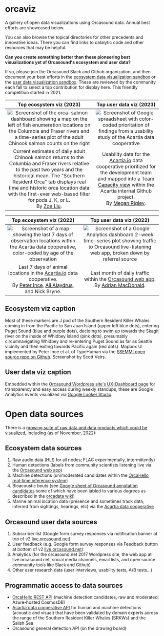 # orcaviz
A gallery of open data visualizations using Orcasound data. Annual best efforts are showcased below.

You can also browse the topical directories for other precedents and innovative ideas. There you can find links to catalytic code and other resources that may be helpful.

**Can you create something better than these pioneering best visualizations yet of Orcasound's ecosystem and user data?**

If so, please join the Orcasound Slack and Github organization, and then document your best efforts in the [ecosystem data visualization sandbox](ecosystem-viz.md) or the [user data visualization sandbox](user-viz.md). These are reviewed by the community each fall to select a top contribution for display here. This friendly competition started in 2021.

Top ecosystem viz (2023) | Top user data viz (2023)
:----------------:|:----------------:
<img alt="Screenshot of the orca-salmon dashboard showing a map on the left of fish enumeration locations on the Columbia and Fraser rivers and a time-series plot of the adult Chinook salmon counts on the right" src="https://user-images.githubusercontent.com/14044595/199586546-f3bc9a1a-9539-4ed8-8482-d395cd2f44d6.png"> | <img alt="Screenshot of Google spreadsheet with color-coded prioritation of findings from a usability study of the Acartia data cooperative" src="https://github.com/orcasound/orcaviz/assets/14044595/e42fbf93-1bdd-4a81-9029-03f7055f843c">
Current estimates of daily adult Chinook salmon returns to the Columbia and Fraser rivers relative to the past two years and the historical mean. The "Southern Resident Orca" tab displays real time and historic orca location data with the first-ever web-based filter for pods J, K, or L.<br> By [Zoe Liu](https://www.linkedin.com/in/liuzoe/).  | Usability data for the [Acartia.io](https://acartia.io) data cooperative prioritized for the development team and mapped into a [Team Capacity view](https://github.com/orgs/salish-sea/projects/8/views/2) within the Acartia internal Github project. <br> By [Megan Rigley](https://www.linkedin.com/in/megan-rigney/). 

Top ecosystem viz (2022) | Top user data viz (2022)
:----------------:|:----------------:
<img alt="Screenshot of a map showing the last 7 days of observation locations within the Acartia data cooperative, color-coded by age of the observation" src="https://user-images.githubusercontent.com/14044595/199586546-f3bc9a1a-9539-4ed8-8482-d395cd2f44d6.png"> | <img alt="Screenshot of a Google Analytics dashboard 2-week time-series plot showing traffic to Orcasound live-listening web app, broken down by referral source" src="https://user-images.githubusercontent.com/14044595/199587686-cc1fab07-8037-4885-9e0e-5748cf32f7d0.png">
Last 7 days of animal locations in the [Acartia.io](https://acartia.io) data cooperative. <br> By [Peter Ince](https://github.com/peterdouglas), [Ali Alaydrus](https://www.linkedin.com/in/fadliealaydrus/), and Nick Bryne.  | Last month of daily traffic within the [Orcasound web app](live.orcasound.net). <br> By [Adrian MacDonald](linkedin.com/in/adrian-macdonald). 

## Ecosystem viz caption
Most of these markers are J pod of the Southern Resident Killer Whales coming in from the Pacific to San Juan Island (upper left blue dots), entering Puget Sound (blue and purple dots), deciding to swim up towards the Skagit river on the inside of Whidbey Island (pink dots), presumably circumnavigating Whidbey and re-entering Puget Sound as far as Seattle vicinity and then exiting towards Pacific again (red dots). Mapbox UI implemented by Peter Ince et al. of  TypeHuman via the [SSEMMI open source repo on Github](https://github.com/Typehuman/SSEMMI). Screenshot by Scott Veirs.

## User data viz caption
Embedded within the [Orcasound Wordpress site's UX-Dashboard page](https://www.orcasound.net/orcasound-user-data-dashboard/) for transparency and easy access during weekly standups, these are Google Analytics events visualized via [Google Looker Studio](https://cloud.google.com/looker-studio).

# Open data sources

There is a [growing suite of raw data and data products which could be visualized](https://github.com/orcasound/orcadata/wiki/Data-visualization-opportunities), including (as of November, 2022):

## Ecosystem data sources

1. Raw audio data (HLS for all nodes; FLAC experimentally, intermittently)
2. Human detections (labels from community scientists listening live via the [Orcasound web app](live.orcasound.net))
3. Machine detections (un/moderated candidates within the [OrcaHello real-time inference system](https://ai4orcas.net/portfolio/orcahello/))
4. Bioacoustic bouts (see [Google sheet of Orcasound annotation candidates](https://docs.google.com/spreadsheets/d/1Js1CgbmK0Vbe3m0DfiFim1BE4lXMzC75S7GN-7QEE7Y/edit#gid=0) some of which have been labled to various degrees as described in the [orcadata wiki](https://github.com/orcasound/orcadata/wiki))
5. Marine animal location data (presence and sometimes track data, inferred from sightings, hearings, etc) via the [Acartia data cooperative](https://acartia.io)

## Orcasound user data sources
1. Subscriber list (Google form survey responses via notification banner at top of v2 [live.orcasound.net](live.orcasound.net))
2. User feedback (e.g. Google form survey responses via Feedback button at bottom of v2 [live.orcasound.net](live.orcasound.net))
3. Analytics (for the orcasound.net 2017 Wordpress site, the web app at live.orcasound.net, social media channels, email lists, and open source community tools like Slack and Github)
4. Other user research data (user interviews, usability tests, A/B tests...)


## Programmatic access to data sources

* [OrcaHello REST API](https://aifororcasdetections.azurewebsites.net/index.html) (machine detection candidates, raw and moderated; Azure-hosted CosmosDB)
* [Acartia data cooperative API](https://github.com/Typehuman/SSEMMI) for human and machine detections (acoustic and visual) that have been validated by domain experts across the range of the Southern Resident Killer Whales (SRKWs) and the Salish Sea
* Orcasound general detection API (on the drawing board)
